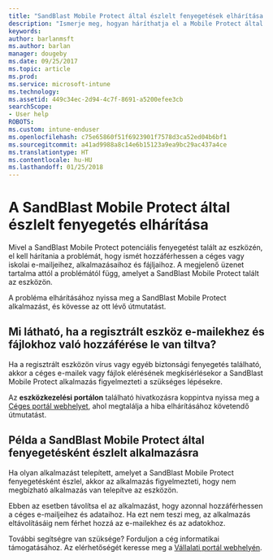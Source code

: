 ```yaml
---
title: "SandBlast Mobile Protect által észlelt fenyegetések elhárítása Androidon | Microsoft Docs"
description: "Ismerje meg, hogyan háríthatja el a Mobile Protect által talált fenyegetéseket Androidon."
keywords: 
author: barlanmsft
ms.author: barlan
manager: dougeby
ms.date: 09/25/2017
ms.topic: article
ms.prod: 
ms.service: microsoft-intune
ms.technology: 
ms.assetid: 449c34ec-2d94-4c7f-8691-a5200efee3cb
searchScope:
- User help
ROBOTS: 
ms.custom: intune-enduser
ms.openlocfilehash: c75e65860f51f6923901f7578d3ca52ed04b6bf1
ms.sourcegitcommit: a41ad9988a8c14e6b15123a9ea9bc29ac437a4ce
ms.translationtype: HT
ms.contentlocale: hu-HU
ms.lasthandoff: 01/25/2018
---
```

# <a name="resolve-a-threat-found-by-sandblast-mobile-protect"></a>A SandBlast Mobile Protect által észlelt fenyegetés elhárítása

Mivel a SandBlast Mobile Protect potenciális fenyegetést talált az eszközén, el kell hárítania a problémát, hogy ismét hozzáférhessen a céges vagy iskolai e-mailjeihez, alkalmazásaihoz és fájljaihoz. A megjelenő üzenet tartalma attól a problémától függ, amelyet a SandBlast Mobile Protect talált az eszközön.

A probléma elhárításához nyissa meg a SandBlast Mobile Protect alkalmazást, és kövesse az ott lévő útmutatást.

## <a name="what-you-might-see-if-your-enrolled-device-is-blocked-from-accessing-email-or-files"></a>Mi látható, ha a regisztrált eszköz e-mailekhez és fájlokhoz való hozzáférése le van tiltva?

Ha a regisztrált eszközön vírus vagy egyéb biztonsági fenyegetés található, akkor a céges e-mailek vagy fájlok elérésének megkísérlésekor a SandBlast Mobile Protect alkalmazás figyelmezteti a szükséges lépésekre.

Az **eszközkezelési portálon** található hivatkozásra koppintva nyissa meg a [Céges portál webhelyet](https://portal.manage.microsoft.com#HelpDeskDialog), ahol megtalálja a hiba elhárításához követendő útmutatást.

## <a name="example-of-an-app-that-sandblast-mobile-protect-sees-as-a-threat"></a>Példa a SandBlast Mobile Protect által fenyegetésként észlelt alkalmazásra

Ha olyan alkalmazást telepített, amelyet a SandBlast Mobile Protect fenyegetésként észlel, akkor az alkalmazás figyelmezteti, hogy nem megbízható alkalmazás van telepítve az eszközön.

Ebben az esetben távolítsa el az alkalmazást, hogy azonnal hozzáférhessen a céges e-mailjeihez és adataihoz. Ha ezt nem teszi meg, az alkalmazás eltávolításáig nem férhet hozzá az e-mailekhez és az adatokhoz.

További segítségre van szüksége? Forduljon a cég informatikai támogatásához. Az elérhetőségét keresse meg a [Vállalati portál webhelyén](https://portal.manage.microsoft.com#HelpDeskDialog).
